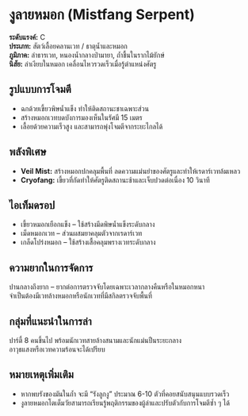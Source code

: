 # งูลายหมอก (Mistfang Serpent)

**ระดับแรงค์:** C  
**ประเภท:** สัตว์เลื้อยคลานเวท / ธาตุน้ำและหมอก  
**ภูมิภาค:** ลำธารเวท, หนองน้ำกลางป่ามายา, ถ้ำชื้นในรากไม้ยักษ์  
**นิสัย:** ล่าเงียบในหมอก เคลื่อนไหวรวดเร็วเมื่อรู้ตำแหน่งศัตรู

## รูปแบบการโจมตี
- ฉกด้วยเขี้ยวพิษน้ำแข็ง ทำให้ติดสถานะชาเฉพาะส่วน  
- สร้างหมอกเวทบดบังการมองเห็นในรัศมี 15 เมตร  
- เลื้อยด้วยความเร็วสูง และสามารถพุ่งโจมตีจากระยะไกลได้

## พลังพิเศษ
- **Veil Mist:** สร้างหมอกปกคลุมพื้นที่ ลดความแม่นยำของศัตรูและทำให้เรดาร์เวทล้มเหลว  
- **Cryofang:** เขี้ยวที่กัดทำให้ศัตรูติดสถานะช้าและเจ็บปวดต่อเนื่อง 10 วินาที

## ไอเท็มดรอป
- เขี้ยวหมอกเยือกแข็ง – ใช้สร้างมีดพิษน้ำแข็งระดับกลาง  
- เม็ดหมอกเวท – ส่วนผสมยาคลุมตัวจากเรดาร์เวท  
- เกล็ดโปร่งหมอก – ใช้สร้างเสื้อคลุมพรางเวทระดับกลาง

## ความยากในการจัดการ
ปานกลางถึงยาก – ยากต่อการตรวจจับโดยเฉพาะเวลากลางคืนหรือในหมอกหนา  
จำเป็นต้องมีเวทล้างหมอกหรือนักเวทที่มีสกิลตรวจจับพื้นที่

## กลุ่มที่แนะนำในการล่า
ปาร์ตี้ 8 คนขึ้นไป พร้อมนักเวทสายล้างสนามและนักแม่นปืนระยะกลาง  
อาวุธแสงหรือเวทความร้อนจะได้เปรียบ

## หมายเหตุเพิ่มเติม
- หากพบรังของมันในถ้ำ จะมี “รังลูกงู” ประมาณ 6-10 ตัวที่คอยสนับสนุนแบบรวดเร็ว  
- งูลายหมอกโตเต็มวัยสามารถเรียนรู้พฤติกรรมของผู้ล่าและปรับตัวกับการโจมตีซ้ำ ๆ ได้
